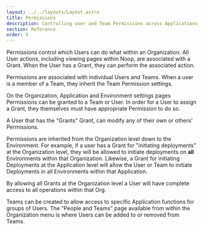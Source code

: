 ```yaml
---
layout: ../../layouts/Layout.astro
title: Permissions
description: Controlling user and Team Permissions across Applications
section: Reference
order: 5
---
```


Permissions control which Users can do what within an Organization. All User actions, including viewing pages within Noop, are associated with a Grant. When the User has a Grant, they can perform the associated action.

Permissions are associated with individual Users and Teams. When a user is a member of a Team, they inherit the Team Permission settings.

On the Organization, Application and Environment settings pages Permissions can be granted to a Team or User. In order for a User to assign a Grant, they themselves must have appropriate Permission to do so.

A User that has the "Grants" Grant, can modify any of their own or others' Permissions.

Permissions are inherited from the Organization level down to the Environment. For example, if a user has a Grant for "initiating deployments" at the Organization level, they will be allowed to initiate deployments on **all** Environments within that Organization. Likewise, a Grant for initiating Deployments at the Application level will allow the User or Team to initiate Deployments in all Environments within that Application.

By allowing all Grants at the Organization level a User will have complete access to all operations within that Org.

Teams can be created to allow access to specific Application functions for groups of Users. The "People and Teams" page available from within the Organization menu is where Users can be added to or removed from Teams.

